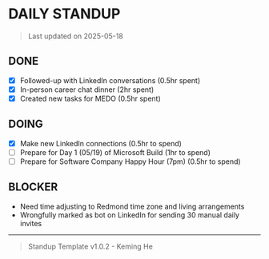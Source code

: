 # DAILY STANDUP

> Last updated on 2025-05-18

## DONE

- [x] Followed-up with LinkedIn conversations (0.5hr spent)
- [x] In-person career chat dinner (2hr spent)
- [x] Created new tasks for MEDO (0.5hr spent)

## DOING

- [x] Make new LinkedIn connections (0.5hr to spend)
- [ ] Prepare for Day 1 (05/19) of Microsoft Build (1hr to spend)
- [ ] Prepare for Software Company Happy Hour (7pm) (0.5hr to spend)

## BLOCKER

- Need time adjusting to Redmond time zone and living arrangements
- Wrongfully marked as bot on LinkedIn for sending 30 manual daily invites

---

> Standup Template v1.0.2 - Keming He
